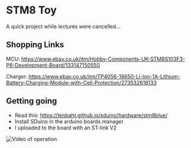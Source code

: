 # STM8 Toy
 A quick project while lectures were cancelled...

## Shopping Links
MCU: https://www.ebay.co.uk/itm/Hobby-Components-UK-STM8S103F3-P6-Development-Board/133147150550

Charger: https://www.ebay.co.uk/itm/TP4056-18650-Li-Ion-1A-Lithium-Battery-Charging-Module-with-Cell-Protection/273532618133


## Getting going
* Read this: https://tenbaht.github.io/sduino/hardware/stm8blue/
* Install SDuino in the arduino boards manager
* I uploaded to the board with an ST-link V2


![Video of operation](Example.gif "GIF")